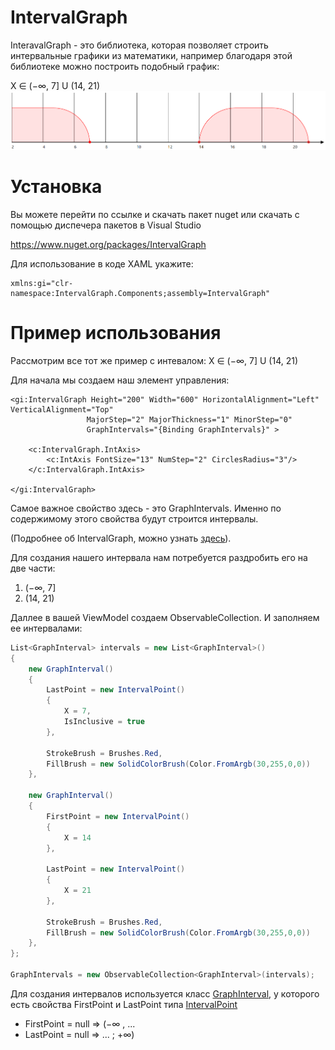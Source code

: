 # IntervalGraph

InteravalGraph - это библиотека, которая позволяет строить интервальные графики из математики, например благодаря этой библиотеке можно построить подобный график:

X ∈ (−∞, 7] U (14, 21)
![](https://github.com/C0ntrolDev/IntervalGraph/blob/master/Docs/Images/Image1.png)

# Установка

Вы можете перейти по ссылке и скачать пакет nuget или скачать с помощью диспечера пакетов в Visual Studio

https://www.nuget.org/packages/IntervalGraph

Для использование в коде XAML укажите:

```
xmlns:gi="clr-namespace:IntervalGraph.Components;assembly=IntervalGraph"
```

# Пример использования

Рассмотрим все тот же пример с интевалом: X ∈ (−∞, 7] U (14, 21)

Для начала мы создаем наш элемент управления:

```XAML
<gi:IntervalGraph Height="200" Width="600" HorizontalAlignment="Left" VerticalAlignment="Top"
                 MajorStep="2" MajorThickness="1" MinorStep="0"
                 GraphIntervals="{Binding GraphIntervals}" >

    <c:IntervalGraph.IntAxis>
        <c:IntAxis FontSize="13" NumStep="2" CirclesRadius="3"/>
    </c:IntervalGraph.IntAxis>

</gi:IntervalGraph>
```

Самое важное свойство здесь - это GraphIntervals.
Именно по содержимому этого свойства будут строится интервалы.

(Подробнее об IntervalGraph, можно узнать [здесь](https://github.com/C0ntrolDev/IntervalGraph/blob/master/Docs/Text/IntervalGraph.md)).

Для создания нашего интервала нам потребуется раздробить его на две части:
1) (−∞, 7]
2) (14, 21)

Даллее в вашей ViewModel создаем ObservableCollection<GraphInterval>. И заполняем ее интервалами:
```C#
List<GraphInterval> intervals = new List<GraphInterval>()
{
    new GraphInterval()
    {
        LastPoint = new IntervalPoint()
        {
            X = 7,
            IsInclusive = true
        },

        StrokeBrush = Brushes.Red,
        FillBrush = new SolidColorBrush(Color.FromArgb(30,255,0,0))
    },

    new GraphInterval()
    {
        FirstPoint = new IntervalPoint()
        { 
            X = 14 
        },

        LastPoint = new IntervalPoint()
        { 
            X = 21
        },

        StrokeBrush = Brushes.Red,
        FillBrush = new SolidColorBrush(Color.FromArgb(30,255,0,0))
    },
};

GraphIntervals = new ObservableCollection<GraphInterval>(intervals);
```

Для создания интервалов используется класс [GraphInterval](http://example.com/), у которого есть свойства FirstPoint и LastPoint типа [IntervalPoint](http://example.com/)

- FirstPoint = null  => (−∞ , ...
- LastPoint = null  => ... ; +∞)
